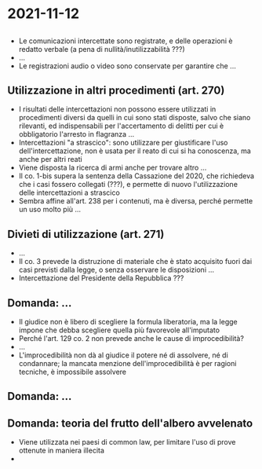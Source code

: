 # 2021-11-12

##

- Le comunicazioni intercettate sono registrate, e delle operazioni è redatto verbale (a pena di nullità/inutilizzabilità ???)
- ...
- Le registrazioni audio o video sono conservate per garantire che ...

## Utilizzazione in altri procedimenti (art. 270)

- I risultati delle intercettazioni non possono essere utilizzati in procedimenti diversi da quelli in cui sono stati disposte, salvo che siano rilevanti, ed indispensabili per l'accertamento di delitti per cui è obbligatorio l'arresto in flagranza ...
- Intercettazioni "a strascico": sono utilizzare per giustificare l'uso dell'intercettazione, non è usata per il reato di cui si ha conoscenza, ma anche per altri reati
- Viene disposta la ricerca di armi anche per trovare altro ...
- Il co. 1-bis supera la sentenza della Cassazione del 2020, che richiedeva che i casi fossero collegati (???), e permette di nuovo l'utilizzazione delle intercettazioni a strascico
- Sembra affine all'art. 238 per i contenuti, ma è diversa, perché permette un uso molto più ...

## Divieti di utilizzazione (art. 271)

- ...
- Il co. 3 prevede la distruzione di materiale che è stato acquisito fuori dai casi previsti dalla legge, o senza osservare le disposizioni ...
- Intercettazione del Presidente della Repubblica ???

## Domanda: ...

- Il giudice non è libero di scegliere la formula liberatoria, ma la legge impone che debba scegliere quella più favorevole all'imputato
- Perché l'art. 129 co. 2 non prevede anche le cause di improcedibilità?
- ...
- L'improcedibilità non dà al giudice il potere né di assolvere, né di condannare; la mancata menzione dell'improcedibilità è per ragioni tecniche, è impossibile assolvere

## Domanda: ...

## Domanda: teoria del frutto dell'albero avvelenato

- Viene utilizzata nei paesi di common law, per limitare l'uso di prove ottenute in maniera illecita
- 

